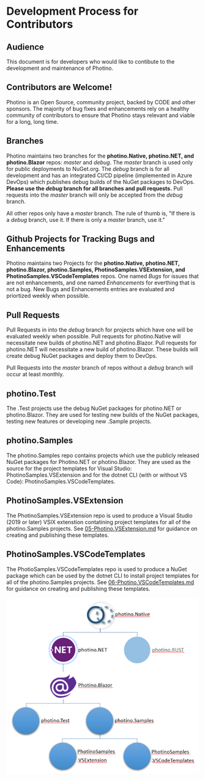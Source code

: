 # Development Process for Contributors

## Audience
This document is for developers who would like to contibute to the development and maintenance of Photino. 

## Contributors are Welcome!
Photino is an Open Source, community project, backed by CODE and other sponsors. The majority of bug fixes and enhancements rely on a healthy community of contributors to ensure that Photino stays relevant and viable for a long, long time.

## Branches
Photino maintains two branches for the **photino.Native, <span>photino.</span>NET, and photino.Blazor** repos: *master* and *debug*. The *master* branch is used only for public deployments to NuGet.org. The *debug* branch is for all development and has an integrated CI/CD pipeline (implemented in Azure DevOps) which publishes debug builds of the NuGet packages to DevOps. **Please use the *debug* branch for all branches and pull requests.** Pull requests into the *master* branch will only be accepted from the *debug* branch.

All other repos only have a *master* branch. The rule of thumb is, "If there is a *debug* branch, use it. If there is only a *master* branch, use it."

## Github Projects for Tracking Bugs and Enhancements
Photino maintains two Projects for the **photino.Native, <span>photino.</span>NET, photino.Blazor, photino.Samples, PhotinoSamples.VSExtension, and PhotinoSamples.VSCodeTemplates** repos. One named *Bugs* for issues that are not enhancements, and one named *Enhancements* for everthing that is not a bug. New Bugs and Enhancements entries are evaluated and priortized weekly when possible.

## Pull Requests
Pull Requests in into the *debug* branch for projects which have one will be evaluated weekly when possible. Pull requests for photino.Native will necessitate new builds of <span>photino.</span>NET and photino.Blazor. Pull requests for <spoan>photino.</span>NET will necessitate a new build of photino.Blazor. These builds will create debug NuGet packages and deploy them to DevOps.

Pull Requests into the *master* branch of repos without a *debug* branch will occur at least monthly.

## photino.Test
The .Test projects use the debug NuGet packages for <span>photino.</span>NET or photino.Blazor. They are used for testing new builds of the NuGet packages, testing new features or developing new .Sample projects.

## photino.Samples
The photino.Samples repo contains projects which use the publicly released NuGet packages for <span>Photino.</span>NET or photino.Blazor. They are used as the source for the project templates for Visual Studio: PhotinoSamples.VSExtension and for the dotnet CLI (with or without VS Code): PhotinoSamples.VSCodeTemplates.

## PhotinoSamples.VSExtension
The PhotinoSamples.VSExtension repo is used to produce a Visual Studio (2019 or later) VSIX extenstion contatining project templates for all of the photino.Samples projects. See [05-Photino.VSExtension.md]( ../05-Photino.VSExtension.md ) for guidance on creating and publishing these templates.

## PhotinoSamples.VSCodeTemplates
The PhotioSamples.VSCodeTemplates repo is used to produce a NuGet package which can be used by the dotnet CLI to install project templates for all of the photino.Samples projects. See [06-Photino.VSCodeTemplates.md]( ../06-Photino.VSCodeTemplates.md ) for guidance on creating and publishing these templates.

![](PhotinoHierarchy.png)